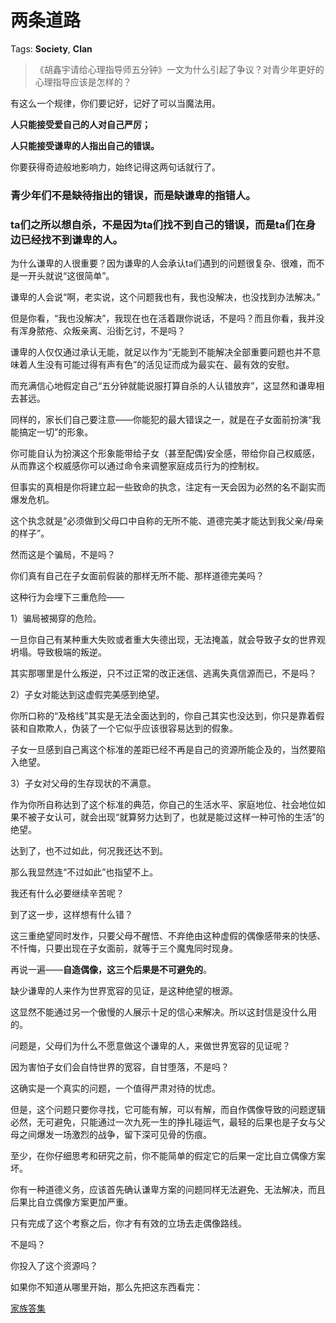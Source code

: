 # 两条道路

Tags: **Society**, **Clan**

> 《胡鑫宇请给心理指导师五分钟》一文为什么引起了争议？对青少年更好的心理指导应该是怎样的？



有这么一个规律，你们要记好，记好了可以当魔法用。

**人只能接受爱自己的人对自己严厉；**

**人只能接受谦卑的人指出自己的错误。**

你要获得奇迹般地影响力，始终记得这两句话就行了。

  


### 青少年们不是缺待指出的错误，而是缺谦卑的指错人。

### **ta们之所以想自杀，不是因为ta们找不到自己的错误，而是ta们在身边已经找不到谦卑的人。**

为什么谦卑的人很重要？因为谦卑的人会承认ta们遇到的问题很复杂、很难，而不是一开头就说“这很简单”。

谦卑的人会说“啊，老实说，这个问题我也有，我也没解决，也没找到办法解决。”

但是你看，“我也没解决”，我现在也在活着跟你说话，不是吗？而且你看，我并没有浑身脓疮、众叛亲离、沿街乞讨，不是吗？

谦卑的人仅仅通过承认无能，就足以作为“无能到不能解决全部重要问题也并不意味着人生没有可能过得有声有色”的活见证而成为最实在、最有效的安慰。

而充满信心地假定自己“五分钟就能说服打算自杀的人认错放弃”，这显然和谦卑相去甚远。

同样的，家长们自己要注意——你能犯的最大错误之一，就是在子女面前扮演“我能搞定一切”的形象。

你可能自认为扮演这个形象能带给子女（甚至配偶)安全感，带给你自己权威感，从而靠这个权威感你可以通过命令来调整家庭成员行为的控制权。

但事实的真相是你将建立起一些致命的执念，注定有一天会因为必然的名不副实而爆发危机。

这个执念就是“必须做到父母口中自称的无所不能、道德完美才能达到我父亲/母亲的样子”。

然而这是个骗局，不是吗？

你们真有自己在子女面前假装的那样无所不能、那样道德完美吗？

这种行为会埋下三重危险——

1）骗局被揭穿的危险。

一旦你自己有某种重大失败或者重大失德出现，无法掩盖，就会导致子女的世界观坍塌。导致极端的叛逆。

其实那哪里是什么叛逆，只不过正常的改正迷信、逃离失真信源而已，不是吗？

2）子女对能达到这虚假完美感到绝望。

你所口称的“及格线”其实是无法全面达到的，你自己其实也没达到，你只是靠着假装和自欺欺人，伪装了一个它似乎应该很容易达到的假象。

子女一旦感到自己离这个标准的差距已经不再是自己的资源所能企及的，当然要陷入绝望。

  


3）子女对父母的生存现状的不满意。

作为你所自称达到了这个标准的典范，你自己的生活水平、家庭地位、社会地位如果不被子女认可，就会出现“就算努力达到了，也就是能过这样一种可怜的生活”的绝望。

达到了，也不过如此，何况我还达不到。

那么我显然连“不过如此”也指望不上。

我还有什么必要继续辛苦呢？

到了这一步，这样想有什么错？

  


  


这三重绝望同时发作，只要父母不醒悟、不弃绝由这种虚假的偶像感带来的快感、不忏悔，只要出现在子女面前，就等于三个魔鬼同时现身。

再说一遍——**自造偶像，这三个后果是不可避免的**。

缺少谦卑的人来作为世界宽容的见证，是这种绝望的根源。

这显然不能通过另一个傲慢的人展示十足的信心来解决。所以这封信是没什么用的。

  


问题是，父母们为什么不愿意做这个谦卑的人，来做世界宽容的见证呢？

因为害怕子女们会自恃世界的宽容，自甘堕落，不是吗？

这确实是一个真实的问题，一个值得严肃对待的忧虑。

但是，这个问题只要你寻找，它可能有解，可以有解，而自作偶像导致的问题逻辑必然，无可避免，只能通过一次九死一生的挣扎碰运气，最轻的后果也是子女与父母之间爆发一场激烈的战争，留下深可见骨的伤痕。

至少，在你仔细思考和研究之前，你不能简单的假定它的后果一定比自立偶像方案坏。

你有一种道德义务，应该首先确认谦卑方案的问题同样无法避免、无法解决，而且后果比自立偶像方案更加严重。

只有完成了这个考察之后，你才有有效的立场去走偶像路线。

不是吗？

你投入了这个资源吗？

  


如果你不知道从哪里开始，那么先把这东西看完：

[家族答集](https://zhihu.com/collection/378738313)

